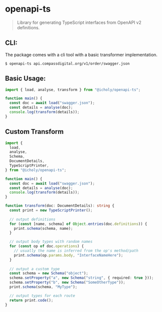 # openapi-ts

> Library for generating TypeScript interfaces from OpenAPI v2 definitions.

## CLI:

The package comes with a cli tool with a basic transformer implementation.

```
$ openapi-ts api.compassdigital.org/v1/order/swagger.json
```

## Basic Usage:

``` ts
import { load, analyse, transform } from "@icholy/openapi-ts";

function main() {
  const doc = await load("swagger.json");
  const details = analyse(doc);
  console.log(transform(details));
}
```

## Custom Transform

``` ts
import {
  load,
  analyse,
  Schema,
  DocumentDetails,
  TypeScriptPrinter,
} from "@icholy/openapi-ts";

function main() {
  const doc = await load("swagger.json");
  const details = analyse(doc);
  console.log(transform(details));
}

function transform(doc: DocumentDetails): string {
  const print = new TypeScriptPrinter();
  
  // output definitions
  for (const [name, schema] of Object.entries(doc.definitions)) {
    print.schema(schema, name);
  }

  // output body types with random names
  for (const op of doc.operations) {
    // usually the name is inferred from the op's method/path
    print.schema(op.params.body, "InterfaceNameHere");
  }
  
  // output a custom type
  const schema = new Schema("object");
  schema.setProperty("a", new Schema("string", { required: true }));
  schema.setProperty("b", new Schema("SomeOtherType"));
  print.schema(schema, "MyType");

  // output types for each route
  return print.code();
}
```
